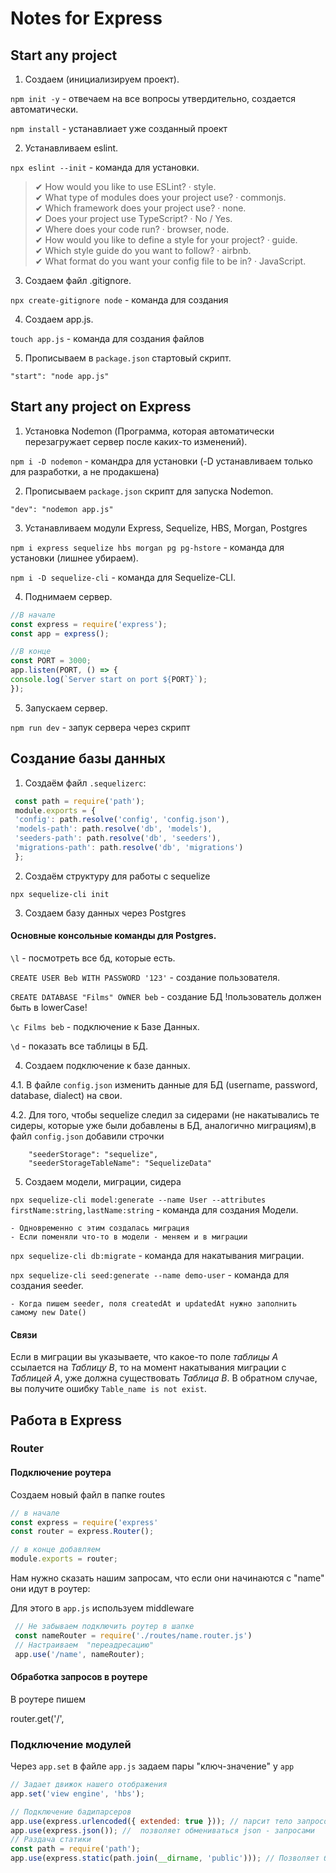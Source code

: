 # Notes for Express

## Start any project

1. Создаем (инициализируем проект). 
 
  `npm init -y` - отвечаем на все вопросы утвердительно, создается автоматически.  
  
   `npm install` - устанавлиает уже созданный проект
   
 2. Устанавливаем eslint. 

  `npx eslint --init` - команда для установки.   
  

> ✔ How would you like to use ESLint? · style.   
> ✔ What type of modules does your project use? · commonjs.   
> ✔ Which framework does your project use? · none.  
> ✔ Does your project use TypeScript? · No / Yes.  
> ✔ Where does your code run? · browser, node.  
> ✔ How would you like to define a style for your project? · guide.  
> ✔ Which style guide do you want to follow? · airbnb.  
> ✔ What format do you want your config file to be in? · JavaScript.  

3. Создаем файл .gitignore. 

`npx create-gitignore node` - команда для создания


4. Создаем app.js. 

`touch app.js` - команда для создания файлов 

5. Прописываем в `package.json` стартовый скрипт. 
```
"start": "node app.js" 
```


## Start any project on Express

1. Установка Nodemon (Программа, которая автоматически перезагружает сервер после каких-то изменений). 

`npm i -D nodemon` - командра для установки (-D устанавливаем только для разработки, а не продакшена)

2. Прописываем `package.json` скрипт для запуска Nodemon. 
```
"dev": "nodemon app.js" 
```
3. Устанавливаем модули Express, Sequelize, HBS, Morgan, Postgres 

`npm i express sequelize hbs morgan pg pg-hstore` - команда для установки (лишнее убираем). 

`npm i -D sequelize-cli` - команда для Sequelize-CLI. 

4. Поднимаем сервер. 
```Javascript
//В начале
const express = require('express');
const app = express();

//В конце
const PORT = 3000;
app.listen(PORT, () => {
console.log(`Server start on port ${PORT}`);
});
```

5. Запускаем сервер. 

`npm run dev` - запук сервера через скрипт

## Создание базы данных

1. Cоздаём файл `.sequelizerc`:

```Javascript
 const path = require('path');
 module.exports = {
 'config': path.resolve('config', 'config.json'),
 'models-path': path.resolve('db', 'models'),
 'seeders-path': path.resolve('db', 'seeders'),
 'migrations-path': path.resolve('db', 'migrations')
 };
```

2. Cоздаём структуру для работы с sequelize 
 
  `npx sequelize-cli init` 

3.  Создаем базу данных через Postgres 

#### Основные консольные команды для Postgres. 

`\l` - посмотреть все бд, которые есть.

`CREATE USER Beb WITH PASSWORD '123'` - создание пользователя.

`CREATE DATABASE "Films" OWNER beb` - создание БД !пользователь должен быть в lowerCase! 

`\c Films beb` - подключение к Базе Данных.

`\d` - показать все таблицы в БД. 

4. Создаем подключение к базе данных. 

4.1. В файле `config.json` изменить данные для БД (username, password, database, dialect) на свои. 

4.2. Для того, чтобы sequelize следил за сидерами (не накатывались те сидеры, которые уже были добавлены в БД, аналогично миграциям),в файл `config.json` добавили строчки

```
    "seederStorage": "sequelize",
    "seederStorageTableName": "SequelizeData"
```

5. Создаем модели, миграции, сидера

 `npx sequelize-cli model:generate --name User --attributes firstName:string,lastName:string` - команда для создания Модели. 
 
    - Одновременно с этим создалась миграция
    - Если поменяли что-то в модели - меняем и в миграции 
    
  `npx sequelize-cli db:migrate` - команда для накатывания миграции. 
  
  `npx sequelize-cli seed:generate --name demo-user` - команда для создания seeder. 
  
    - Когда пишем seeder, поля createdAt и updatedAt нужно заполнить самому new Date()

#### Связи 

Если в миграции вы указываете, что какое-то поле _таблицы А_ ссылается на _Таблицу В_, то на момент накатывания миграции с _Таблицей А_, уже должна существовать _Таблица В_. В обратном случае, вы получите ошибку `Table_name is not exist`.

## Работа в Express 

### Router
#### Подключение роутера

Создаем новый файл в папке routes

```JavaScript
// в начале
const express = require('express'
const router = express.Router();

// в конце добавляем 
module.exports = router;
```

Нам нужно сказать нашим запросам, что если они начинаются с "name" они идут в роутер:

Для этого в `app.js` используем middleware

```JavaScript
 // Не забываем подключить роутер в шапке
 const nameRouter = require('./routes/name.router.js')
 // Настраиваем  "переадресацию"
 app.use('/name', nameRouter);   
```

#### Обработка запросов в роутере
В роутере пишем 

router.get('/',


### Подключение модулей

Через `app.set` в файле `app.js` задаем пары "ключ-значение" у `app`

```JavaScript
// Задает движок нашего отображения
app.set('view engine', 'hbs');

// Подключение бадипарсеров
app.use(express.urlencoded({ extended: true })); // парсит тело запросов
app.use(express.json()); //  позволяет обмениваться json - запросами
// Раздача статики
const path = require('path');
app.use(express.static(path.join(__dirname, 'public'))); // Позволяет браузеру получть доступ к файлам в папке  public (Нужно для клиентских скриптов, стилей и т.д.)
```
